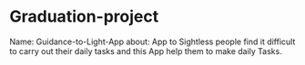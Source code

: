 # Graduation-project
Name: Guidance-to-Light-App
about: App to Sightless people find it difficult to carry out their daily tasks and this App help them to make daily Tasks.
